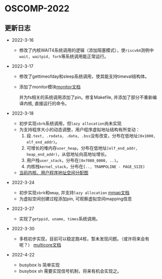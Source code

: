# OSCOMP-2022

## 更新日志

- 2022-3-16
  + 修改了内核WAIT4系统调用的逻辑（添加阻塞模式），使`riscv64`测例中`wait, waitpid, fork`等系统调用能正常运行。

- 2022-3-17
  + 修改了gettimeofday和sleep系统调用，使其能支持timeval结构体。
  + 添加了monitor模块[monitor文档](./monitor.md)
    
    并为fs相关的系统调用添加了pin。修复Makefile, 并添加了部分不重新编译内核, 直接运行的命令。

- 2022-3-18
  + 初步实现`sbrk`系统调用，但`lazy allocation`尚未实现
  + 为支持程序大小的动态调整，用户程序虚拟地址结构有所变动：
    1. 段`.text, .rodata, .data, .bss`没有改变，分布在低地址`[0x1000, elf_end_addr)`。
    2. 可增长的堆内存`user_heap`，分布在低地址`[elf_end_addr, heap_end_addr)`，从低地址向高地址增长。
    3. 用户栈`user_stack`，分布在`[0xf000_0000, ..)`。
    4. 内核栈`kernel_stack`，分布在`[.., TRAMPOLINE - PAGE_SIZE)`
  + [当前内核、用户程序地址空间分配图](https://gitee.com/chen_lin_k/oscomp-2022/tree/doc/memory_set.md)

- 2022-3-24
  + 初步实现`sbrk`和`mmap`, 并支持`lazy allocation`
    [mmap文档](./mmap.md)
  + 为虚拟空间创建过程添加pin, 可观察虚拟空间mapping信息

- 2022-3-27
  + 实现了`getppid, uname, times`系统调用。

- 2022-3-30
  + 多核初步实现，目前可以稳定跑4核，暂未发现问题。（或许将来会有呢？）
    [multicore文档](./multicore.md)

- 2022-4-22
  + busybox ls 简单实现
  + busybox sh 需要实现信号机制，将来有机会实现之。